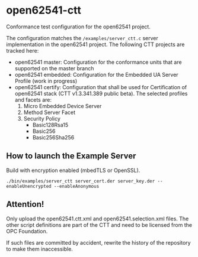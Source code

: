 # open62541-ctt
Conformance test configuration for the open62541 project.

The configuration matches the `/examples/server_ctt.c` server implementation in the open62541 project.
The following CTT projects are tracked here:

- open62541 master: Configuration for the conformance units that are supported on the master branch
- open62541 embedded: Configuration for the Embedded UA Server Profile (work in progress)
- open62541 certify: Configuration that shall be used for Certification of open62541 stack (CTT v1.3.341.389 public beta). The selected profiles and facets are:
	1. Micro Embedded Device Server
	2. Method Server Facet
	3. Security Policy
		- Basic128Rsa15
		- Basic256
		- Basic256Sha256

## How to launch the Example Server

Build with encryption enabled (mbedTLS or OpenSSL).

`./bin/examples/server_ctt server_cert.der server_key.der --enableUnencrypted --enableAnonymous`

## Attention!
Only upload the open62541.ctt.xml and open62541.selection.xml files.
The other script definitions are part of the CTT and need to be licensed from the OPC Foundation.

If such files are committed by accident, rewrite the history of the repository to make them inaccessible.
